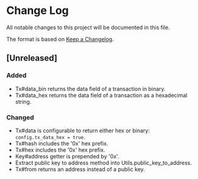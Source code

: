 # Change Log
All notable changes to this project will be documented in this file.

The format is based on [Keep a Changelog](http://keepachangelog.com/).

## [Unreleased]

### Added
- Tx#data_bin returns the data field of a transaction in binary.
- Tx#data_hex returns the data field of a transaction as a hexadecimal string.

### Changed
- Tx#data is configurable to return either hex or binary: `config.tx_data_hex = true`.
- Tx#hash includes the '0x' hex prefix.
- Tx#hex includes the '0x' hex prefix.
- Key#address getter is prepended by '0x'.
- Extract public key to address method into Utils.public_key_to_address.
- Tx#from returns an address instead of a public key.
